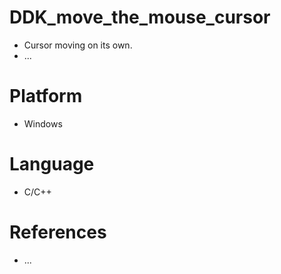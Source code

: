 # DDK_move_the_mouse_cursor
* Cursor moving on its own.
* ...

# Platform
* Windows

# Language 
* C/C++

# References
* ...
